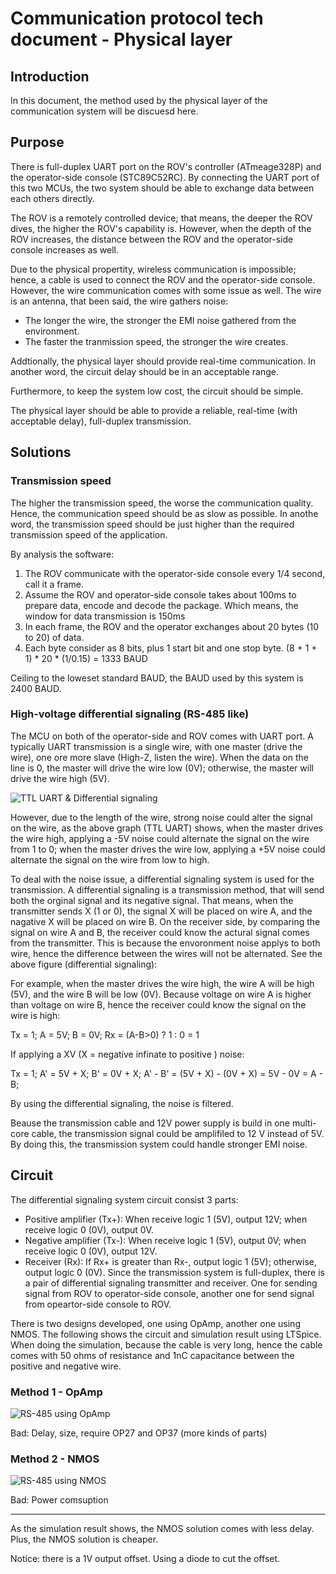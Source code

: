 # Communication protocol tech document - Physical layer

## Introduction
In this document, the method used by the physical layer of the communication system will be discuesd here.


## Purpose

There is full-duplex UART port on the ROV's controller (ATmeage328P) and the operator-side console (STC89C52RC). By connecting the UART port of this two MCUs, the two system should be able to exchange data between each others directly.

The ROV is a remotely controlled device; that means, the deeper the ROV dives, the higher the ROV's capability is. However, when the depth of the ROV increases, the distance between the ROV and the operator-side console increases as well.

Due to the physical propertity, wireless communication is impossible; hence, a cable is used to connect the ROV and the operator-side console. However, the wire communication comes with some issue as well. The wire is an antenna, that been said, the wire gathers noise:
- The longer the wire, the stronger the EMI noise gathered from the environment.
- The faster the tranmission speed, the stronger the wire creates.

Addtionally, the physical layer should provide real-time communication. In another word, the circuit delay should be in an acceptable range.

Furthermore, to keep the system low cost, the circuit should be simple.

The physical layer should be able to provide a reliable, real-time (with acceptable delay), full-duplex transmission.


## Solutions

### Transmission speed

The higher the transmission speed, the worse the communication quality. Hence, the communication speed should be as slow as possible. In anothe word, the transmission speed should be just higher than the required transmission speed of the application.

By analysis the software:
1. The ROV communicate with the operator-side console every 1/4 second, call it a frame.
2. Assume the ROV and operator-side console takes about 100ms to prepare data, encode and decode the package. Which means, the window for data transmission is 150ms
2. In each frame, the ROV and the operator exchanges about 20 bytes (10 to 20) of data.
3. Each byte consider as 8 bits, plus 1 start bit and one stop byte.
(8 + 1 + 1) * 20 * (1/0.15) = 1333 BAUD

Ceiling to the loweset standard BAUD, the BAUD used by this system is 2400 BAUD.


### High-voltage differential signaling (RS-485 like)

The MCU on both of the operator-side and ROV comes with UART port. A typically UART transmission is a single wire, with one master (drive the wire), one ore more slave (High-Z, listen the wire). When the data on the line is 0, the master will drive the wire low (0V); otherwise, the master will drive the wire high (5V).

![TTL UART & Differential signaling](https://raw.githubusercontent.com/captdam/DD-40/master/Communication/TTL%20UART%20vs%20RS-485.jpg "TTL UART & Differential signaling")

However, due to the length of the wire, strong noise could alter the signal on the wire, as the above graph (TTL UART) shows, when the master drives the wire high, applying a -5V noise could alternate the signal on the wire from 1 to 0; when the master drives the wire low, applying a +5V noise could alternate the signal on the wire from low to high.

To deal with the noise issue, a differential signaling system is used for the transmission. A differential signaling is a transmission method, that will send both the orginal signal and its negative signal. That means, when the transmitter sends X (1 or 0), the signal X will be placed on wire A, and the nagative X will be placed on wire B. On the receiver side, by comparing the signal on wire A and B, the receiver could know the actural signal comes from the transmitter. This is because the envoronment noise applys to both wire, hence the difference between the wires will not be alternated. See the above figure (differential signaling):

For example, when the master drives the wire high, the wire A will be high (5V), and the wire B will be low (0V). Because voltage on wire A is higher than voltage on wire B, hence the receiver could know the signal on the wire is high:

Tx = 1; A = 5V; B = 0V; Rx = (A-B>0) ? 1 : 0 = 1

If applying a XV (X = negative infinate to positive ) noise:

Tx = 1; A' = 5V + X; B' = 0V + X; A' - B' = (5V + X) - (0V + X) = 5V - 0V = A - B;

By using the differential signaling, the noise is filtered.

Beause the transmission cable and 12V power supply is build in one multi-core cable, the transmission signal could be amplifiled to 12 V instead of 5V. By doing this, the transmission system could handle stronger EMI noise.


## Circuit

The differential signaling system circuit consist 3 parts:
- Positive amplifier (Tx+): When receive logic 1 (5V), output 12V; when receive logic 0 (0V), output 0V.
- Negative amplifier (Tx-): When receive logic 1 (5V), output 0V; when receive logic 0 (0V), output 12V.
- Receiver (Rx): If Rx+ is greater than Rx-, output logic 1 (5V); otherwise, output logic 0 (0V).
Since the transmission system is full-duplex, there is a pair of differential signaling transmitter and receiver. One for sending signal from ROV to operator-side console, another one for send signal from opeartor-side console to ROV.

There is two designs developed, one using OpAmp, another one using NMOS. The following shows the circuit and simulation result using LTSpice. When doing the simulation, because the cable is very long, hence the cable comes with 50 ohms of resistance and 1nC capacitance between the positive and negative wire.

### Method 1 - OpAmp

![RS-485 using OpAmp](https://raw.githubusercontent.com/captdam/DD-40/master/Communication/RS-485%20like%20OpAmp.JPG "RS-485 using OpAmp")

Bad: Delay, size, require OP27 and OP37 (more kinds of parts)


### Method 2 - NMOS

![RS-485 using NMOS](https://raw.githubusercontent.com/captdam/DD-40/master/Communication/RS-485%20like%20NMOS.JPG "RS-485 using NMOS")

Bad: Power comsuption

------

As the simulation result shows, the NMOS solution comes with less delay. Plus, the NMOS solution is cheaper.

Notice: there is a 1V output offset. Using a diode to cut the offset.

